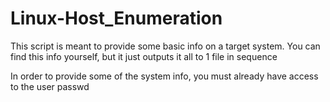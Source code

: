 # Linux-Host_Enumeration

This script is meant to provide some basic info on a target system. You can find this info yourself, but it just outputs it all to 1 file in sequence 

In order to provide some of the system info, you must already have access to the user passwd

